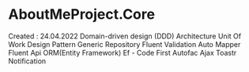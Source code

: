 # AboutMeProject.Core
Created : 24.04.2022
Domain-driven design (DDD) Architecture
Unit Of  Work Design Pattern
Generic Repository
Fluent Validation
Auto Mapper
Fluent Api
ORM(Entity Framework)
Ef - Code First
Autofac
Ajax
Toastr Notification
